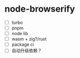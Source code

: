 # node-browserify

- [ ] turbo
- [ ] pnpm
- [ ] node lib
- [ ] wasm + zig?/rust
- [ ] package ci
- [ ] 自动升级依赖？
